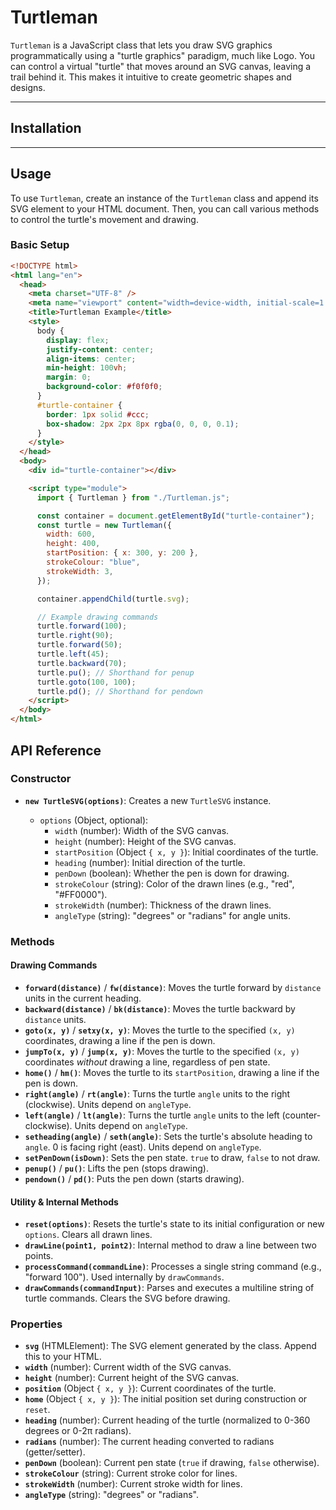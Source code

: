 # Turtleman

`Turtleman` is a JavaScript class that lets you draw SVG graphics programmatically using a "turtle graphics" paradigm, much like Logo. You can control a virtual "turtle" that moves around an SVG canvas, leaving a trail behind it. This makes it intuitive to create geometric shapes and designs.

---

## Installation

---

## Usage

To use `Turtleman`, create an instance of the `Turtleman` class and append its SVG element to your HTML document. Then, you can call various methods to control the turtle's movement and drawing.

### Basic Setup

```html
<!DOCTYPE html>
<html lang="en">
  <head>
    <meta charset="UTF-8" />
    <meta name="viewport" content="width=device-width, initial-scale=1.0" />
    <title>Turtleman Example</title>
    <style>
      body {
        display: flex;
        justify-content: center;
        align-items: center;
        min-height: 100vh;
        margin: 0;
        background-color: #f0f0f0;
      }
      #turtle-container {
        border: 1px solid #ccc;
        box-shadow: 2px 2px 8px rgba(0, 0, 0, 0.1);
      }
    </style>
  </head>
  <body>
    <div id="turtle-container"></div>

    <script type="module">
      import { Turtleman } from "./Turtleman.js";

      const container = document.getElementById("turtle-container");
      const turtle = new Turtleman({
        width: 600,
        height: 400,
        startPosition: { x: 300, y: 200 },
        strokeColour: "blue",
        strokeWidth: 3,
      });

      container.appendChild(turtle.svg);

      // Example drawing commands
      turtle.forward(100);
      turtle.right(90);
      turtle.forward(50);
      turtle.left(45);
      turtle.backward(70);
      turtle.pu(); // Shorthand for penup
      turtle.goto(100, 100);
      turtle.pd(); // Shorthand for pendown
    </script>
  </body>
</html>
```

## API Reference

### Constructor

- **`new TurtleSVG(options)`**: Creates a new `TurtleSVG` instance.

  - `options` (Object, optional):
    - `width` (number): Width of the SVG canvas.
    - `height` (number): Height of the SVG canvas.
    - `startPosition` (Object `{ x, y }`): Initial coordinates of the turtle.
    - `heading` (number): Initial direction of the turtle.
    - `penDown` (boolean): Whether the pen is down for drawing.
    - `strokeColour` (string): Color of the drawn lines (e.g., "red", "#FF0000").
    - `strokeWidth` (number): Thickness of the drawn lines.
    - `angleType` (string): "degrees" or "radians" for angle units.

### Methods

#### Drawing Commands

- **`forward(distance)`** / **`fw(distance)`**: Moves the turtle forward by `distance` units in the current heading.
- **`backward(distance)`** / **`bk(distance)`**: Moves the turtle backward by `distance` units.
- **`goto(x, y)`** / **`setxy(x, y)`**: Moves the turtle to the specified `(x, y)` coordinates, drawing a line if the pen is down.
- **`jumpTo(x, y)`** / **`jump(x, y)`**: Moves the turtle to the specified `(x, y)` coordinates _without_ drawing a line, regardless of pen state.
- **`home()`** / **`hm()`**: Moves the turtle to its `startPosition`, drawing a line if the pen is down.
- **`right(angle)`** / **`rt(angle)`**: Turns the turtle `angle` units to the right (clockwise). Units depend on `angleType`.
- **`left(angle)`** / **`lt(angle)`**: Turns the turtle `angle` units to the left (counter-clockwise). Units depend on `angleType`.
- **`setheading(angle)`** / **`seth(angle)`**: Sets the turtle's absolute heading to `angle`. 0 is facing right (east). Units depend on `angleType`.
- **`setPenDown(isDown)`**: Sets the pen state. `true` to draw, `false` to not draw.
- **`penup()`** / **`pu()`**: Lifts the pen (stops drawing).
- **`pendown()`** / **`pd()`**: Puts the pen down (starts drawing).

#### Utility & Internal Methods

- **`reset(options)`**: Resets the turtle's state to its initial configuration or new `options`. Clears all drawn lines.
- **`drawLine(point1, point2)`**: Internal method to draw a line between two points.
- **`processCommand(commandLine)`**: Processes a single string command (e.g., "forward 100"). Used internally by `drawCommands`.
- **`drawCommands(commandInput)`**: Parses and executes a multiline string of turtle commands. Clears the SVG before drawing.

### Properties

- **`svg`** (HTMLElement): The SVG element generated by the class. Append this to your HTML.
- **`width`** (number): Current width of the SVG canvas.
- **`height`** (number): Current height of the SVG canvas.
- **`position`** (Object `{ x, y }`): Current coordinates of the turtle.
- **`home`** (Object `{ x, y }`): The initial position set during construction or `reset`.
- **`heading`** (number): Current heading of the turtle (normalized to 0-360 degrees or 0-2π radians).
- **`radians`** (number): The current heading converted to radians (getter/setter).
- **`penDown`** (boolean): Current pen state (`true` if drawing, `false` otherwise).
- **`strokeColour`** (string): Current stroke color for lines.
- **`strokeWidth`** (number): Current stroke width for lines.
- **`angleType`** (string): "degrees" or "radians".
